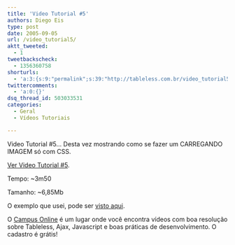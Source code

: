 ```yaml
---
title: 'Video Tutorial #5'
authors: Diego Eis
type: post
date: 2005-09-05
url: /video_tutorial5/
aktt_tweeted:
  - 1
tweetbackscheck:
  - 1356360758
shorturls:
  - 'a:3:{s:9:"permalink";s:39:"http://tableless.com.br/video_tutorial5";s:7:"tinyurl";s:26:"http://tinyurl.com/3zokw66";s:4:"isgd";s:19:"http://is.gd/ZdU5Gv";}'
twittercomments:
  - 'a:0:{}'
dsq_thread_id: 503033531
categories:
  - Geral
  - Vídeos Tutoriais

---
```

Video Tutorial #5&#8230; Desta vez mostrando como se fazer um CARREGANDO IMAGEM só com CSS. 

[Ver Video Tutorial #5][1].
  
Tempo: ~3m50
  
Tamanho: ~6,85Mb 

O exemplo que usei, pode ser [visto aqui][2]. 

O [Campus Online][3] é um lugar onde você encontra vídeos com boa resolução sobre Tableless, Ajax, Javascript e boas práticas de desenvolvimento. O cadastro é grátis!

 [1]: http://tableless.com.br/videotutorial/videotutorial5/backgroundimg.swf "Background na tag IMG"
 [2]: http://tableless.com.br/videotutorial/videotutorial5/teste.html
 [3]: http://campus.visie.com.br/ "Vídeo aulas sobre desenvolvimento web"